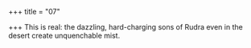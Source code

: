 +++
title = "07"

+++
This is real: the dazzling, hard-charging sons of Rudra even in the desert create unquenchable mist.  